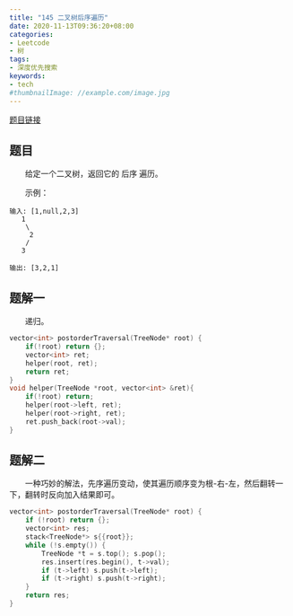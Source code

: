 ```yaml
---
title: "145 二叉树后序遍历"
date: 2020-11-13T09:36:20+08:00
categories:
- Leetcode
- 树
tags:
- 深度优先搜索
keywords:
- tech
#thumbnailImage: //example.com/image.jpg
---
```

[题目链接](https://leetcode-cn.com/problems/binary-tree-postorder-traversal/)
<!--more-->
## 题目
　　给定一个二叉树，返回它的 后序 遍历。

　　示例：
```
输入: [1,null,2,3]  
   1
    \
     2
    /
   3 

输出: [3,2,1]
```

## 题解一
　　递归。

```cpp
vector<int> postorderTraversal(TreeNode* root) {
    if(!root) return {};
    vector<int> ret;
    helper(root, ret);
    return ret;
}
void helper(TreeNode *root, vector<int> &ret){
    if(!root) return;
    helper(root->left, ret);
    helper(root->right, ret);
    ret.push_back(root->val);
}
```

## 题解二
　　一种巧妙的解法，先序遍历变动，使其遍历顺序变为根-右-左，然后翻转一下，翻转时反向加入结果即可。

```cpp
vector<int> postorderTraversal(TreeNode* root) {
    if (!root) return {};
    vector<int> res;
    stack<TreeNode*> s{{root}};
    while (!s.empty()) {
        TreeNode *t = s.top(); s.pop();
        res.insert(res.begin(), t->val);
        if (t->left) s.push(t->left);
        if (t->right) s.push(t->right);
    }
    return res;
}
```
